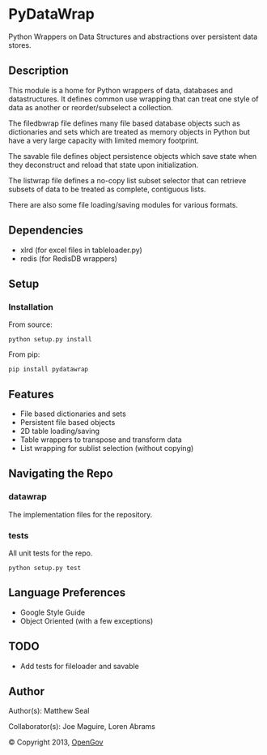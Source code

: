 # PyDataWrap
Python Wrappers on Data Structures and abstractions over persistent
data stores.

## Description
This module is a home for Python wrappers of data, databases and
datastructures. It defines common use wrapping that can treat one
style of data as another or reorder/subselect a collection.

The filedbwrap file defines many file based database objects such as
dictionaries and sets which are treated as memory objects in Python
but have a very large capacity with limited memory footprint.

The savable file defines object persistence objects which save state
when they deconstruct and reload that state upon initialization.

The listwrap file defines a no-copy list subset selector that can
retrieve subsets of data to be treated as complete, contiguous lists.

There are also some file loading/saving modules for various formats.

## Dependencies
* xlrd (for excel files in tableloader.py)
* redis (for RedisDB wrappers)

## Setup
### Installation
From source:

    python setup.py install

From pip:

    pip install pydatawrap

## Features
* File based dictionaries and sets
* Persistent file based objects
* 2D table loading/saving
* Table wrappers to transpose and transform data
* List wrapping for sublist selection (without copying)

## Navigating the Repo
### datawrap
The implementation files for the repository.

### tests
All unit tests for the repo.

`python setup.py test`

## Language Preferences
* Google Style Guide
* Object Oriented (with a few exceptions)

## TODO
* Add tests for fileloader and savable

## Author
Author(s): Matthew Seal

Collaborator(s): Joe Maguire, Loren Abrams

&copy; Copyright 2013, [OpenGov](http://opengov.com)

